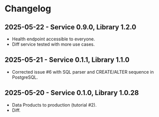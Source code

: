 # Changelog

## 2025-05-22 - Service 0.9.0, Library 1.2.0

* Health endpoint accessible to everyone.
* Diff service tested with more use cases.

## 2025-05-21 - Service 0.1.1, Library 1.1.0

* Corrected issue #6 with SQL parser and CREATE/ALTER sequence in PostgreSQL.

## 2025-05-20 - Service 0.1.0, Library 1.0.28

* Data Products to production (tutorial #2).
* Diff.
